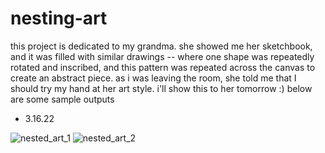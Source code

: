
# nesting-art
this project is dedicated to my grandma. she showed me her sketchbook, and it was filled with similar drawings -- where one shape was repeatedly rotated and inscribed, and this pattern was repeated across the canvas to create an abstract piece. as i was leaving the room, she told me that I should try my hand at her art style. i'll show this to her tomorrow :) below are some sample outputs 

- 3.16.22


![nested_art_1](https://user-images.githubusercontent.com/43301355/158737655-f126b4bf-da23-44b0-98a9-c4c4cfbb9d09.PNG)
![nested_art_2](https://user-images.githubusercontent.com/43301355/158738238-525c0c01-5659-4834-8bbb-2c4f98730a31.PNG)
